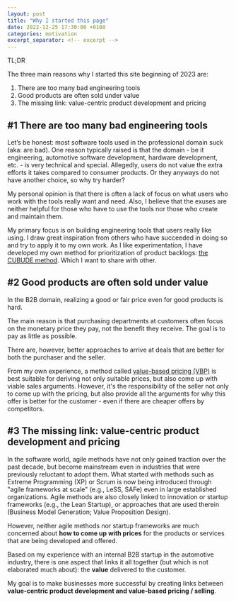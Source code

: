 ```yaml
---
layout: post
title: "Why I started this page"
date: 2022-12-25 17:30:00 +0100
categories: motivation
excerpt_separator: <!-- excerpt -->
---
```


TL;DR

The three main reasons why I started this site beginning of 2023 are:

1. There are too many bad engineering tools
2. Good products are often sold under value
3. The missing link: value-centric product development and pricing

<!-- excerpt -->

## #1 There are too many bad engineering tools

Let’s be honest: most software tools used in the professional domain suck (aka: are bad). 
One reason typically raised is that the domain - be it engineering, automotive software development, hardware development, etc. - is very technical and special. 
Allegedly, users do not value the extra efforts it takes compared to consumer products. 
Or they anyways do not have another choice, so why try harder?

My personal opinion is that there is often a lack of focus on what users who work with the tools really want and need. 
Also, I believe that the exuses are neither helpful for those who have to use the tools nor those who create and maintain them. 

My primary focus is on building engineering tools that users really like using. 
I draw great inspiration from others who have succeeded in doing so and try to apply it to my own work. 
As I like experimentation, I have developed my own method for prioritization of product backlogs: [the CUBUDE method](/cubude). Which I want to share with other. 

## #2 Good products are often sold under value

In the B2B domain, realizing a good or fair price even for good products is hard. 

The main reason is that purchasing departments at customers often focus on the monetary price they pay, not the benefit they receive.
The goal is to pay as little as possible.

There are, however, better approaches to arrive at deals that are better for both the purchaser and the seller. 

From my own experience, a method called [value-based pricing (VBP)](/value_based_pricing) is best suitable for deriving not only suitable prices, but also come up with viable sales arguments. 
However, it's the responsibility of the seller not only to come up with the pricing, but also provide all the arguments for why this offer is better for the customer - even if there are cheaper offers by competitors. 

## #3 The missing link: value-centric product development and pricing

In the software world, agile methods have not only gained traction over the past decade, but become mainstream even in industries that were previously reluctant to adopt them.
What started with methods such as Extreme Programming (XP) or Scrum is now being introduced through "agile frameworks at scale" (e.g., LeSS, SAFe) even in large established organizations. 
Agile methods are also closely linked to innovation or startup frameworks (e.g., the Lean Startup), or approaches that are used therein (Business Model Generation; Value Proposition Design).

However, neither agile methods nor startup frameworks are much concerned about **how to come up with prices** for the products or services that are being developed and offered. 

Based on my experience with an internal B2B startup in the automotive industry, there is one aspect that links it all together (but which is not elaborated much about): the **value** delivered to the customer. 

My goal is to make businesses more successful by creating links between **value-centric product development and value-based pricing / selling**. 

